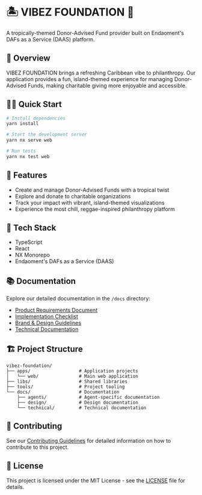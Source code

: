 # 🏝️ VIBEZ FOUNDATION 🌴

A tropically-themed Donor-Advised Fund provider built on Endaoment's DAFs as a Service (DAAS) platform.

## 🍹 Overview

VIBEZ FOUNDATION brings a refreshing Caribbean vibe to philanthropy. Our application provides a fun, island-themed experience for managing Donor-Advised Funds, making charitable giving more enjoyable and accessible.

## 🏄‍♂️ Quick Start

```bash
# Install dependencies
yarn install

# Start the development server
yarn nx serve web

# Run tests
yarn nx test web
```

## 🌺 Features

- Create and manage Donor-Advised Funds with a tropical twist
- Explore and donate to charitable organizations
- Track your impact with vibrant, island-themed visualizations
- Experience the most chill, reggae-inspired philanthropy platform

## 🥥 Tech Stack

- TypeScript
- React
- NX Monorepo
- Endaoment's DAFs as a Service (DAAS)

## 📚 Documentation

Explore our detailed documentation in the `/docs` directory:

- [Product Requirements Document](./docs/PRD.md)
- [Implementation Checklist](./docs/implementation-checklist.md)
- [Brand & Design Guidelines](./docs/design/brand-guidelines.md)
- [Technical Documentation](./docs/technical/tech-stack.md)

## 🏗️ Project Structure

```
vibez-foundation/
├── apps/                  # Application projects
│   └── web/               # Main web application
├── libs/                  # Shared libraries
├── tools/                 # Project tooling
└── docs/                  # Documentation
    ├── agents/            # Agent-specific documentation
    ├── design/            # Design documentation
    └── technical/         # Technical documentation
```

## 🤙 Contributing

See our [Contributing Guidelines](./docs/CONTRIBUTING.md) for detailed information on how to contribute to this project.

## 🌊 License

This project is licensed under the MIT License - see the [LICENSE](LICENSE) file for details. 